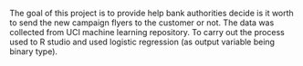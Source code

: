 The goal of this project is to provide help bank authorities decide is it worth to send the new campaign flyers to the customer or not. The data was collected from UCI machine learning repository. To carry out the process used to R studio and used logistic regression (as output variable being binary type).

